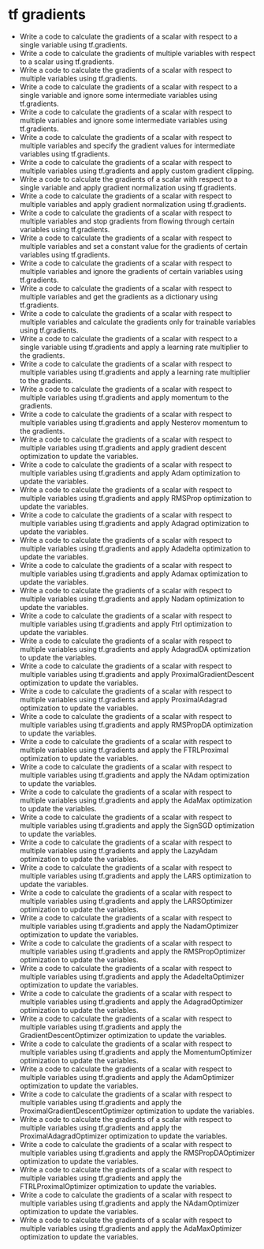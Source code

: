 # tf gradients

- Write a code to calculate the gradients of a scalar with respect to a single variable using tf.gradients.
- Write a code to calculate the gradients of multiple variables with respect to a scalar using tf.gradients.
- Write a code to calculate the gradients of a scalar with respect to multiple variables using tf.gradients.
- Write a code to calculate the gradients of a scalar with respect to a single variable and ignore some intermediate variables using tf.gradients.
- Write a code to calculate the gradients of a scalar with respect to multiple variables and ignore some intermediate variables using tf.gradients.
- Write a code to calculate the gradients of a scalar with respect to multiple variables and specify the gradient values for intermediate variables using tf.gradients.
- Write a code to calculate the gradients of a scalar with respect to multiple variables using tf.gradients and apply custom gradient clipping.
- Write a code to calculate the gradients of a scalar with respect to a single variable and apply gradient normalization using tf.gradients.
- Write a code to calculate the gradients of a scalar with respect to multiple variables and apply gradient normalization using tf.gradients.
- Write a code to calculate the gradients of a scalar with respect to multiple variables and stop gradients from flowing through certain variables using tf.gradients.
- Write a code to calculate the gradients of a scalar with respect to multiple variables and set a constant value for the gradients of certain variables using tf.gradients.
- Write a code to calculate the gradients of a scalar with respect to multiple variables and ignore the gradients of certain variables using tf.gradients.
- Write a code to calculate the gradients of a scalar with respect to multiple variables and get the gradients as a dictionary using tf.gradients.
- Write a code to calculate the gradients of a scalar with respect to multiple variables and calculate the gradients only for trainable variables using tf.gradients.
- Write a code to calculate the gradients of a scalar with respect to a single variable using tf.gradients and apply a learning rate multiplier to the gradients.
- Write a code to calculate the gradients of a scalar with respect to multiple variables using tf.gradients and apply a learning rate multiplier to the gradients.
- Write a code to calculate the gradients of a scalar with respect to multiple variables using tf.gradients and apply momentum to the gradients.
- Write a code to calculate the gradients of a scalar with respect to multiple variables using tf.gradients and apply Nesterov momentum to the gradients.
- Write a code to calculate the gradients of a scalar with respect to multiple variables using tf.gradients and apply gradient descent optimization to update the variables.
- Write a code to calculate the gradients of a scalar with respect to multiple variables using tf.gradients and apply Adam optimization to update the variables.
- Write a code to calculate the gradients of a scalar with respect to multiple variables using tf.gradients and apply RMSProp optimization to update the variables.
- Write a code to calculate the gradients of a scalar with respect to multiple variables using tf.gradients and apply Adagrad optimization to update the variables.
- Write a code to calculate the gradients of a scalar with respect to multiple variables using tf.gradients and apply Adadelta optimization to update the variables.
- Write a code to calculate the gradients of a scalar with respect to multiple variables using tf.gradients and apply Adamax optimization to update the variables.
- Write a code to calculate the gradients of a scalar with respect to multiple variables using tf.gradients and apply Nadam optimization to update the variables.
- Write a code to calculate the gradients of a scalar with respect to multiple variables using tf.gradients and apply Ftrl optimization to update the variables.
- Write a code to calculate the gradients of a scalar with respect to multiple variables using tf.gradients and apply AdagradDA optimization to update the variables.
- Write a code to calculate the gradients of a scalar with respect to multiple variables using tf.gradients and apply ProximalGradientDescent optimization to update the variables.
- Write a code to calculate the gradients of a scalar with respect to multiple variables using tf.gradients and apply ProximalAdagrad optimization to update the variables.
- Write a code to calculate the gradients of a scalar with respect to multiple variables using tf.gradients and apply RMSPropDA optimization to update the variables.
- Write a code to calculate the gradients of a scalar with respect to multiple variables using tf.gradients and apply the FTRLProximal optimization to update the variables.
- Write a code to calculate the gradients of a scalar with respect to multiple variables using tf.gradients and apply the NAdam optimization to update the variables.
- Write a code to calculate the gradients of a scalar with respect to multiple variables using tf.gradients and apply the AdaMax optimization to update the variables.
- Write a code to calculate the gradients of a scalar with respect to multiple variables using tf.gradients and apply the SignSGD optimization to update the variables.
- Write a code to calculate the gradients of a scalar with respect to multiple variables using tf.gradients and apply the LazyAdam optimization to update the variables.
- Write a code to calculate the gradients of a scalar with respect to multiple variables using tf.gradients and apply the LARS optimization to update the variables.
- Write a code to calculate the gradients of a scalar with respect to multiple variables using tf.gradients and apply the LARSOptimizer optimization to update the variables.
- Write a code to calculate the gradients of a scalar with respect to multiple variables using tf.gradients and apply the NadamOptimizer optimization to update the variables.
- Write a code to calculate the gradients of a scalar with respect to multiple variables using tf.gradients and apply the RMSPropOptimizer optimization to update the variables.
- Write a code to calculate the gradients of a scalar with respect to multiple variables using tf.gradients and apply the AdadeltaOptimizer optimization to update the variables.
- Write a code to calculate the gradients of a scalar with respect to multiple variables using tf.gradients and apply the AdagradOptimizer optimization to update the variables.
- Write a code to calculate the gradients of a scalar with respect to multiple variables using tf.gradients and apply the GradientDescentOptimizer optimization to update the variables.
- Write a code to calculate the gradients of a scalar with respect to multiple variables using tf.gradients and apply the MomentumOptimizer optimization to update the variables.
- Write a code to calculate the gradients of a scalar with respect to multiple variables using tf.gradients and apply the AdamOptimizer optimization to update the variables.
- Write a code to calculate the gradients of a scalar with respect to multiple variables using tf.gradients and apply the ProximalGradientDescentOptimizer optimization to update the variables.
- Write a code to calculate the gradients of a scalar with respect to multiple variables using tf.gradients and apply the ProximalAdagradOptimizer optimization to update the variables.
- Write a code to calculate the gradients of a scalar with respect to multiple variables using tf.gradients and apply the RMSPropDAOptimizer optimization to update the variables.
- Write a code to calculate the gradients of a scalar with respect to multiple variables using tf.gradients and apply the FTRLProximalOptimizer optimization to update the variables.
- Write a code to calculate the gradients of a scalar with respect to multiple variables using tf.gradients and apply the NAdamOptimizer optimization to update the variables.
- Write a code to calculate the gradients of a scalar with respect to multiple variables using tf.gradients and apply the AdaMaxOptimizer optimization to update the variables.